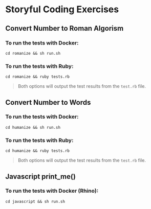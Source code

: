 # Storyful Coding Exercises

## Convert Number to Roman Algorism

### To run the tests with Docker:

`cd romanize && sh run.sh`

### To run the tests with Ruby:

`cd romanize && ruby tests.rb`

> Both options will output the test results from the `test.rb` file.

## Convert Number to Words

### To run the tests with Docker:

`cd humanize && sh run.sh`

### To run the tests with Ruby:

`cd humanize && ruby tests.rb`

> Both options will output the test results from the `test.rb` file.

## Javascript print_me()

### To run the tests with Docker (Rhino):

`cd javascript && sh run.sh`
